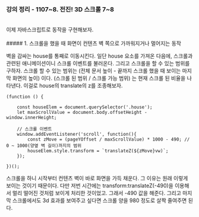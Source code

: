### 강의 정리 - 1107~8. 전진! 3D 스크롤 7~8

<br />
이제 자바스크립트로 동작을 구현해보자.

<br />
<br />
##### 1. 스크롤을 했을 때 화면이 컨텐츠 벽 쪽으로 가까워지거나 멀어지는 동작

벽을 감싸는 house를 통째로 이동시킨다. 일단 house 요소를 가져온 다음에, 스크롤과 관련된 애니메이션이니 스크롤 이벤트를 불러온다. 그리고 스크롤을 할 수 있는 범위를 구하자. 스크롤 할 수 있는 범위는 (전체 문서 높이 - 끝까지 스크롤 했을 때 보이는 마지막 화면의 높이) 이다. (스크롤 된 범위 / 스크롤 가능 범위) 는 현재 스크롤 된 비율을 나타낸다. 이걸로 house의 translate의 z를 조종해보자.

```
(function () {

    const houseElem = document.querySelector('.house');
    let maxScrollValue = document.body.offsetHeight - window.innerHeight;

    // 스크롤 이벤트
    window.addEventListener('scroll', function(){
        const zMove = (pageYOffset / maxScrollValue) * 1000 - 490; // 0 ~ 1000(양옆 벽 길이)까지의 범위
        houseElem.style.transform = `translateZ(${zMove}vw)`;
    });

})();
```

스크롤을 하니 시작부터 컨텐츠 벽이 바로 화면을 가득 채운다. 그 이유는 원래 이렇게 보이는 것이기 때문이다. 다만 저번 시간에는 transform:translateZ(-490)을 이용해서 멀리 떨어진 것처럼 보이게 처리한 것이었고. 그래서 -490 값을 해준다. 그리고 마지막 스크롤에서도 3d 효과를 보여주고 싶다면 스크롤 양을 980 정도로 살짝 줄여주면 된다.
